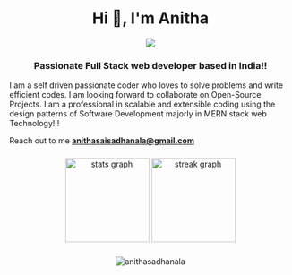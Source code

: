 


<h1 align="center">Hi 👋, I'm Anitha</h1>
<div align="center">
  <img src="https://visitor-badge.laobi.icu/badge?page_id=Anithasadhanala&"  />
</div>
<h3 align="center">Passionate Full Stack web developer based in India!!</h3>


I am a self driven passionate coder who loves to solve problems and write efficient codes.
I am looking forward to collaborate on Open-Source Projects. 
I am a professional in scalable and extensible coding using the design patterns of Software Development majorly in MERN stack web Technology!!! </br>

 Reach out to me **anithasaisadhanala@gmail.com**


###

<div align="center">
  <img src="https://github-readme-stats.vercel.app/api?username=Anithasadhanala&hide_title=false&hide_rank=false&show_icons=true&include_all_commits=true&count_private=true&disable_animations=false&theme=nord&locale=en&hide_border=true&order=1" height="150" alt="stats graph"  />
  <img src="https://streak-stats.demolab.com?user=Anithasadhanala&locale=en&mode=daily&theme=nord&hide_border=true&border_radius=5&order=3" height="150" alt="streak graph"  />
</div>

###



<p align="center"><img align="center" src="https://github-readme-stats.vercel.app/api/top-langs?username=anithasadhanala&show_icons=true&locale=en&layout=compact" alt="anithasadhanala" /></p>







